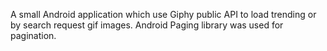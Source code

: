 A small Android application which use Giphy public API to load trending or by search request gif images. Android Paging library was used for pagination.